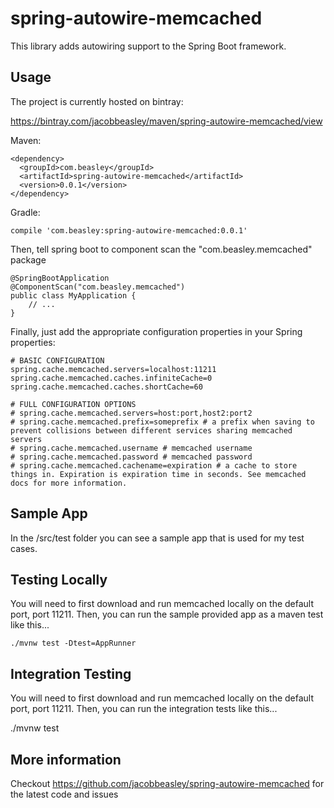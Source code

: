 # spring-autowire-memcached

This library adds autowiring support to the Spring Boot framework.

## Usage

The project is currently hosted on bintray:

https://bintray.com/jacobbeasley/maven/spring-autowire-memcached/view

Maven:

    <dependency>
      <groupId>com.beasley</groupId>
      <artifactId>spring-autowire-memcached</artifactId>
      <version>0.0.1</version>
    </dependency>

Gradle:

    compile 'com.beasley:spring-autowire-memcached:0.0.1'

Then, tell spring boot to component scan the "com.beasley.memcached" package

    @SpringBootApplication
    @ComponentScan("com.beasley.memcached")
    public class MyApplication {
        // ...
    }

Finally, just add the appropriate configuration properties in your Spring properties:

    # BASIC CONFIGURATION
    spring.cache.memcached.servers=localhost:11211
    spring.cache.memcached.caches.infiniteCache=0
    spring.cache.memcached.caches.shortCache=60

    # FULL CONFIGURATION OPTIONS
    # spring.cache.memcached.servers=host:port,host2:port2
    # spring.cache.memcached.prefix=someprefix # a prefix when saving to prevent collisions between different services sharing memcached servers
    # spring.cache.memcached.username # memcached username
    # spring.cache.memcached.password # memcached password
    # spring.cache.memcached.cachename=expiration # a cache to store things in. Expiration is expiration time in seconds. See memcached docs for more information.

## Sample App

In the /src/test folder you can see a sample app that is used for my test cases.

## Testing Locally

You will need to first download and run memcached locally on the default port, port 11211. Then, you can run the sample
provided app as a maven test like this...

    ./mvnw test -Dtest=AppRunner

## Integration Testing

You will need to first download and run memcached locally on the default port, port 11211. Then, you can run the
integration tests like this...

./mvnw test

## More information

Checkout https://github.com/jacobbeasley/spring-autowire-memcached for the latest code and issues

